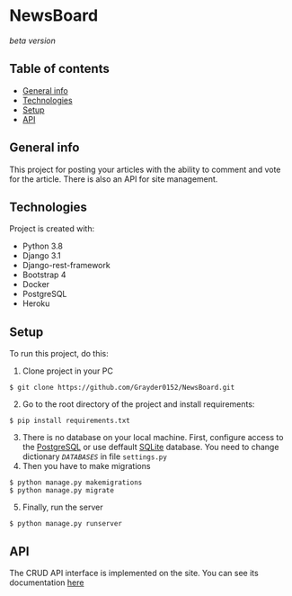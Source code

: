 # NewsBoard
*beta version*
## Table of contents
* [General info](#general-info)
* [Technologies](#technologies)
* [Setup](#setup)
* [API](#api)

## General info
This project for posting your articles with the ability to comment and vote for the article. There is also an API for site management.
	
## Technologies
Project is created with:
* Python 3.8
* Django 3.1
* Django-rest-framework
* Bootstrap 4
* Docker
* PostgreSQL
* Heroku
	
## Setup
To run this project, do this:

1) Clone project in your PC
```
$ git clone https://github.com/Grayder0152/NewsBoard.git
```
2) Go to the root directory of the project and install requirements:
```
$ pip install requirements.txt
```
3) There is no database on your local machine. First, configure access to the [PostgreSQL](https://djangocentral.com/using-postgresql-with-django/) or use deffault [SQLite](https://docs.djangoproject.com/en/3.1/ref/settings/#databases) database. You need to change dictionary *`DATABASES`* in file `settings.py`
4) Then you have to make migrations
```
$ python manage.py makemigrations
$ python manage.py migrate
```
5) Finally, run the server
```
$ python manage.py runserver
```
## API
The CRUD API interface is implemented on the site. You can see its documentation [here](https://documenter.getpostman.com/view/14942069/Tz5qawy3)
